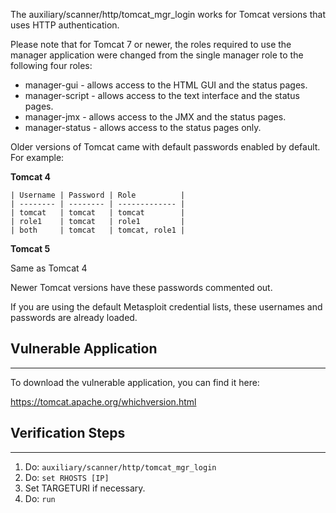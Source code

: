 The auxiliary/scanner/http/tomcat_mgr_login works for Tomcat versions that uses HTTP
authentication.

Please note that for Tomcat 7 or newer, the roles required to use the manager application were
changed from the single manager role to the following four roles:

* manager-gui - allows access to the HTML GUI and the status pages.
* manager-script - allows access to the text interface and the status pages.
* manager-jmx - allows access to the JMX and the status pages.
* manager-status - allows access to the status pages only.

Older versions of Tomcat came with default passwords enabled by default. For example:

**Tomcat 4**

```
| Username | Password | Role          |
| -------- | -------- | ------------- |
| tomcat   | tomcat   | tomcat        |
| role1    | tomcat   | role1         |
| both     | tomcat   | tomcat, role1 |
```

**Tomcat 5**

Same as Tomcat 4

Newer Tomcat versions have these passwords commented out.

If you are using the default Metasploit credential lists, these usernames and passwords are already
loaded.


## Vulnerable Application

---

To download the vulnerable application, you can find it here:

https://tomcat.apache.org/whichversion.html

## Verification Steps

---

1. Do: ```auxiliary/scanner/http/tomcat_mgr_login```
2. Do: ```set RHOSTS [IP]```
3. Set TARGETURI if necessary.
4. Do: ```run```
